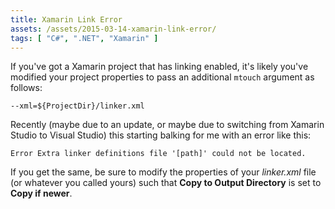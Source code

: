 ```yaml
---
title: Xamarin Link Error
assets: /assets/2015-03-14-xamarin-link-error/
tags: [ "C#", ".NET", "Xamarin" ]
---
```

If you've got a Xamarin project that has linking enabled, it's likely you've modified your project properties to pass an additional `mtouch` argument as follows:

    --xml=${ProjectDir}/linker.xml

Recently (maybe due to an update, or maybe due to switching from Xamarin Studio to Visual Studio) this starting balking for me with an error like this:

    Error Extra linker definitions file '[path]' could not be located.

If you get the same, be sure to modify the properties of your *linker.xml* file (or whatever you called yours) such that **Copy to Output Directory** is set to **Copy if newer**.